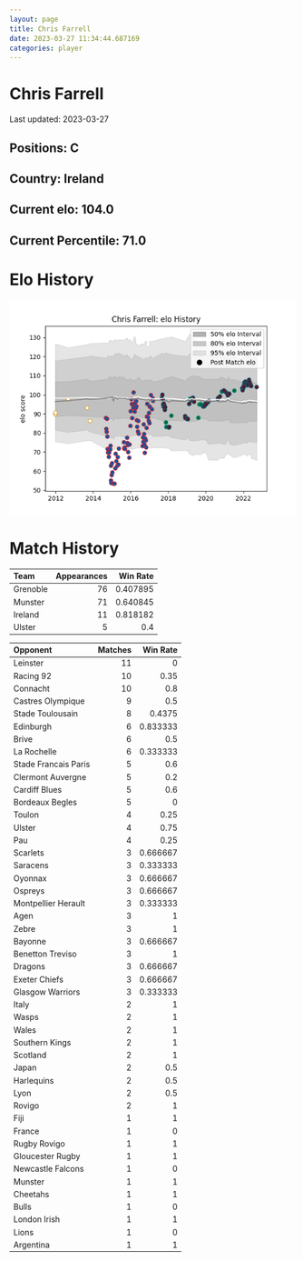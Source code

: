 ```yaml
---  
layout: page  
title: Chris Farrell  
date: 2023-03-27 11:34:44.687169  
categories: player  
---
```

# Chris Farrell


Last updated: 2023-03-27
## Positions: C

## Country: Ireland

## Current elo: 104.0

## Current Percentile: 71.0

# Elo History


![elo history](history_ChrisFarrell.png)
# Match History


| Team     |   Appearances |   Win Rate |
|:---------|--------------:|-----------:|
| Grenoble |            76 |   0.407895 |
| Munster  |            71 |   0.640845 |
| Ireland  |            11 |   0.818182 |
| Ulster   |             5 |   0.4      |

| Opponent             |   Matches |   Win Rate |
|:---------------------|----------:|-----------:|
| Leinster             |        11 |   0        |
| Racing 92            |        10 |   0.35     |
| Connacht             |        10 |   0.8      |
| Castres Olympique    |         9 |   0.5      |
| Stade Toulousain     |         8 |   0.4375   |
| Edinburgh            |         6 |   0.833333 |
| Brive                |         6 |   0.5      |
| La Rochelle          |         6 |   0.333333 |
| Stade Francais Paris |         5 |   0.6      |
| Clermont Auvergne    |         5 |   0.2      |
| Cardiff Blues        |         5 |   0.6      |
| Bordeaux Begles      |         5 |   0        |
| Toulon               |         4 |   0.25     |
| Ulster               |         4 |   0.75     |
| Pau                  |         4 |   0.25     |
| Scarlets             |         3 |   0.666667 |
| Saracens             |         3 |   0.333333 |
| Oyonnax              |         3 |   0.666667 |
| Ospreys              |         3 |   0.666667 |
| Montpellier Herault  |         3 |   0.333333 |
| Agen                 |         3 |   1        |
| Zebre                |         3 |   1        |
| Bayonne              |         3 |   0.666667 |
| Benetton Treviso     |         3 |   1        |
| Dragons              |         3 |   0.666667 |
| Exeter Chiefs        |         3 |   0.666667 |
| Glasgow Warriors     |         3 |   0.333333 |
| Italy                |         2 |   1        |
| Wasps                |         2 |   1        |
| Wales                |         2 |   1        |
| Southern Kings       |         2 |   1        |
| Scotland             |         2 |   1        |
| Japan                |         2 |   0.5      |
| Harlequins           |         2 |   0.5      |
| Lyon                 |         2 |   0.5      |
| Rovigo               |         2 |   1        |
| Fiji                 |         1 |   1        |
| France               |         1 |   0        |
| Rugby Rovigo         |         1 |   1        |
| Gloucester Rugby     |         1 |   1        |
| Newcastle Falcons    |         1 |   0        |
| Munster              |         1 |   1        |
| Cheetahs             |         1 |   1        |
| Bulls                |         1 |   0        |
| London Irish         |         1 |   1        |
| Lions                |         1 |   0        |
| Argentina            |         1 |   1        |
